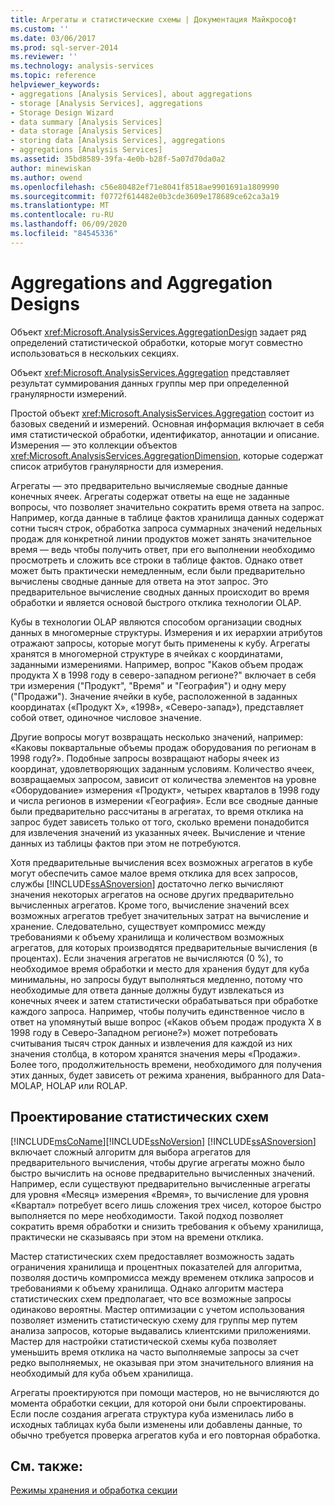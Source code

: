 ```yaml
---
title: Агрегаты и статистические схемы | Документация Майкрософт
ms.custom: ''
ms.date: 03/06/2017
ms.prod: sql-server-2014
ms.reviewer: ''
ms.technology: analysis-services
ms.topic: reference
helpviewer_keywords:
- aggregations [Analysis Services], about aggregations
- storage [Analysis Services], aggregations
- Storage Design Wizard
- data summary [Analysis Services]
- data storage [Analysis Services]
- storing data [Analysis Services], aggregations
- aggregations [Analysis Services]
ms.assetid: 35bd8589-39fa-4e0b-b28f-5a07d70da0a2
author: minewiskan
ms.author: owend
ms.openlocfilehash: c56e80482ef71e8041f8518ae9901691a1809990
ms.sourcegitcommit: f0772f614482e0b3cde3609e178689ce62ca3a19
ms.translationtype: MT
ms.contentlocale: ru-RU
ms.lasthandoff: 06/09/2020
ms.locfileid: "84545336"
---
```

# <a name="aggregations-and-aggregation-designs"></a>Aggregations and Aggregation Designs
  Объект <xref:Microsoft.AnalysisServices.AggregationDesign> задает ряд определений статистической обработки, которые могут совместно использоваться в нескольких секциях.  
  
 Объект <xref:Microsoft.AnalysisServices.Aggregation> представляет результат суммирования данных группы мер при определенной гранулярности измерений.  
  
 Простой объект <xref:Microsoft.AnalysisServices.Aggregation> состоит из базовых сведений и измерений. Основная информация включает в себя имя статистической обработки, идентификатор, аннотации и описание. Измерения — это коллекции объектов <xref:Microsoft.AnalysisServices.AggregationDimension>, которые содержат список атрибутов гранулярности для измерения.  
  
 Агрегаты — это предварительно вычисляемые сводные данные конечных ячеек. Агрегаты содержат ответы на еще не заданные вопросы, что позволяет значительно сократить время ответа на запрос. Например, когда данные в таблице фактов хранилища данных содержат сотни тысяч строк, обработка запроса суммарных значений недельных продаж для конкретной линии продуктов может занять значительное время — ведь чтобы получить ответ, при его выполнении необходимо просмотреть и сложить все строки в таблице фактов. Однако ответ может быть практически немедленным, если были предварительно вычислены сводные данные для ответа на этот запрос. Это предварительное вычисление сводных данных происходит во время обработки и является основой быстрого отклика технологии OLAP.  
  
 Кубы в технологии OLAP являются способом организации сводных данных в многомерные структуры. Измерения и их иерархии атрибутов отражают запросы, которые могут быть применены к кубу. Агрегаты хранятся в многомерной структуре в ячейках с координатами, заданными измерениями. Например, вопрос "Каков объем продаж продукта X в 1998 году в северо-западном регионе?" включает в себя три измерения ("Продукт", "Время" и "География") и одну меру ("Продажи"). Значение ячейки в кубе, расположенной в заданных координатах («Продукт X», «1998», «Северо-запад»), представляет собой ответ, одиночное числовое значение.  
  
 Другие вопросы могут возвращать несколько значений, например: «Каковы поквартальные объемы продаж оборудования по регионам в 1998 году?». Подобные запросы возвращают наборы ячеек из координат, удовлетворяющих заданным условиям. Количество ячеек, возвращаемых запросом, зависит от количества элементов на уровне «Оборудование» измерения «Продукт», четырех кварталов в 1998 году и числа регионов в измерении «География». Если все сводные данные были предварительно рассчитаны в агрегатах, то время отклика на запрос будет зависеть только от того, сколько времени понадобится для извлечения значений из указанных ячеек. Вычисление и чтение данных из таблицы фактов при этом не потребуются.  
  
 Хотя предварительные вычисления всех возможных агрегатов в кубе могут обеспечить самое малое время отклика для всех запросов, службы [!INCLUDE[ssASnoversion](../../includes/ssasnoversion-md.md)] достаточно легко вычисляют значения некоторых агрегатов на основе других предварительно вычисленных агрегатов. Кроме того, вычисление значений всех возможных агрегатов требует значительных затрат на вычисление и хранение. Следовательно, существует компромисс между требованиями к объему хранилища и количеством возможных агрегатов, для которых производятся предварительные вычисления (в процентах). Если значения агрегатов не вычисляются (0 %), то необходимое время обработки и место для хранения будут для куба минимальны, но запросы будут выполняться медленно, потому что необходимые для ответа данные должны будут извлекаться из конечных ячеек и затем статистически обрабатываться при обработке каждого запроса. Например, чтобы получить единственное число в ответ на упомянутый выше вопрос («Каков объем продаж продукта X в 1998 году в Северо-Западном регионе?») может потребовать считывания тысяч строк данных и извлечения для каждой из них значения столбца, в котором хранятся значения меры «Продажи». Более того, продолжительность времени, необходимого для получения этих данных, будет зависеть от режима хранения, выбранного для Data-MOLAP, HOLAP или ROLAP.  
  
## <a name="designing-aggregations"></a>Проектирование статистических схем  
 [!INCLUDE[msCoName](../../includes/msconame-md.md)][!INCLUDE[ssNoVersion](../../includes/ssnoversion-md.md)] [!INCLUDE[ssASnoversion](../../includes/ssasnoversion-md.md)] включает сложный алгоритм для выбора агрегатов для предварительного вычисления, чтобы другие агрегаты можно было быстро вычислить на основе предварительно вычисленных значений. Например, если существуют предварительно вычисленные агрегаты для уровня «Месяц» измерения «Время», то вычисление для уровня «Квартал» потребует всего лишь сложения трех чисел, которое быстро выполняется по мере необходимости. Такой подход позволяет сократить время обработки и снизить требования к объему хранилища, практически не сказываясь при этом на времени отклика.  
  
 Мастер статистических схем предоставляет возможность задать ограничения хранилища и процентных показателей для алгоритма, позволяя достичь компромисса между временем отклика запросов и требованиями к объему хранилища. Однако алгоритм мастера статистических схем предполагает, что все возможные запросы одинаково вероятны. Мастер оптимизации с учетом использования позволяет изменить статистическую схему для группы мер путем анализа запросов, которые выдавались клиентскими приложениями. Мастер для настройки статистической схемы куба позволяет уменьшить время отклика на часто выполняемые запросы за счет редко выполняемых, не оказывая при этом значительного влияния на необходимый для куба объем хранилища.  
  
 Агрегаты проектируются при помощи мастеров, но не вычисляются до момента обработки секции, для которой они были спроектированы. Если после создания агрегата структура куба изменилась либо в исходных таблицах куба были изменены или добавлены данные, то обычно требуется проверка агрегатов куба и его повторная обработка.  
  
## <a name="see-also"></a>См. также:  
 [Режимы хранения и обработка секции](partitions-partition-storage-modes-and-processing.md)  
  
  
